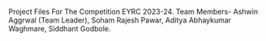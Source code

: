 Project Files For The Competition EYRC 2023-24.
Team Members-
Ashwin Aggrwal (Team Leader),
Soham Rajesh Pawar,
Aditya Abhaykumar Waghmare,
Siddhant Godbole.
